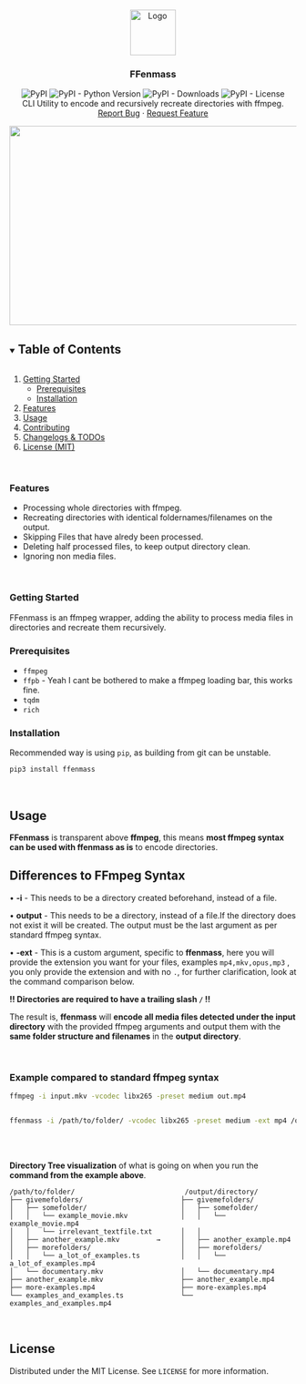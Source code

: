 
<!-- PROJECT LOGO -->
<br />
<p align="center">
  <a href="https://github.com/NoPantsCrash/ffenmass">
    <img src="https://github.com/NoPantsCrash/ffenmass/blob/master/images/logo.png" alt="Logo" width="80" height="80">
  </a>

  <h3 align="center">FFenmass</h3>

  <p align="center">
  <img alt="PyPI" src="https://img.shields.io/pypi/v/ffenmass"> <img alt="PyPI - Python Version" src="https://img.shields.io/pypi/pyversions/ffenmass"> <img alt="PyPI - Downloads" src="https://img.shields.io/pypi/dm/ffenmass"> <img alt="PyPI - License" src="https://img.shields.io/pypi/l/ffenmass">
  <br />
    CLI Utility to encode and recursively recreate directories with ffmpeg. 
    <br />
    <a href="https://github.com/NoPantsCrash/ffenmass/issues">Report Bug</a>
    ·
    <a href="https://github.com/NoPantsCrash/ffenmass/issues">Request Feature</a>
  </p>
</p>

<img src="https://github.com/NoPantsCrash/ffenmass/blob/master/images/example.gif" width="1000" height="350" />

<!-- TABLE OF CONTENTS -->
<details open="open">
  <summary><h2 style="display: inline-block">Table of Contents</h2></summary>
  <ol>
    <li>
      <a href="#getting-started">Getting Started</a>
      <ul>
        <li><a href="#prerequisites">Prerequisites</a></li>
        <li><a href="#installation">Installation</a></li>
      </ul>
    </li>
    <li><a href="#features">Features</a></li>
    <li><a href="#usage">Usage</a></li>
    <li><a href="#contributing">Contributing</a></li>
    <li><a href="/CHANGELOGS.md">Changelogs & TODOs</a></li>
    <li><a href="/LICENCE">License (MIT)</a></li>
  </ol>
</details>

<br>

### Features
 - Processing whole directories with ffmpeg.
 - Recreating directories with identical foldernames/filenames on the output.
 - Skipping Files that have alredy been processed.
 - Deleting half processed files, to keep output directory clean.
 - Ignoring non media files.

<br>

<!-- GETTING STARTED -->
### Getting Started

FFenmass is an ffmpeg wrapper, adding the ability to process media files in directories and recreate them recursively.




### Prerequisites

 - `ffmpeg`
 - `ffpb` - Yeah I cant be bothered to make a ffmpeg loading bar, this works fine.
 - `tqdm`
 - `rich`



### Installation

Recommended way is using `pip`, as building from git can be unstable.
   ```bash
   pip3 install ffenmass
   ```

<br>

<!-- USAGE EXAMPLES -->
## Usage

**FFenmass** is transparent above **ffmpeg**, this means **most ffmpeg syntax can be used with ffenmass as is** to encode directories.


## Differences to FFmpeg Syntax

• **-i** - This needs to be a directory created beforehand, instead of a file.

• **output** - This needs to be a directory, instead of a file.If the directory does not exist it will be created. The output must be the last argument as per standard ffmpeg syntax.


• **-ext** - This is a custom argument, specific to **ffenmass**, here you will provide the extension you want for your files, examples `mp4,mkv,opus,mp3` , you only provide the extension and with no `.`, for further clarification, look at the command comparison below.

**!! Directories are required to have a trailing slash `/` !!**

The result is, **ffenmass** will **encode all media files detected under the input directory** with the provided ffmpeg arguments and output them with the **same folder structure and filenames** in the **output directory**.

<br>

### Example compared to standard ffmpeg syntax
```bash
ffmpeg -i input.mkv -vcodec libx265 -preset medium out.mp4


ffenmass -i /path/to/folder/ -vcodec libx265 -preset medium -ext mp4 /output/directory/
```
<br>
<br>

**Directory Tree visualization** of what is going on when you run the **command from the example above**.
```
/path/to/folder/                           /output/directory/
├── givemefolders/                        ├── givemefolders/      
│   ├── somefolder/                       │   ├── somefolder/
│   │   └── example_movie.mkv             │   │   └── example_movie.mp4
│   │   └── irrelevant_textfile.txt       │   │   
│   ├── another_example.mkv         →     │   ├── another_example.mp4
│   ├── morefolders/                      │   ├── morefolders/
│   │   └── a_lot_of_examples.ts          │   │   └── a_lot_of_examples.mp4  
│   └── documentary.mkv                   │   └── documentary.mp4
├── another_example.mkv                   ├── another_example.mp4
├── more-examples.mp4                     ├── more-examples.mp4 
└── examples_and_examples.ts              └── examples_and_examples.mp4

```



<br>



## License

Distributed under the MIT License. See `LICENSE` for more information.

